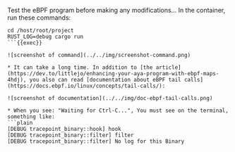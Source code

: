 Test the eBPF program before making any modifications... In the container, run these commands:

```plain
cd /host/root/project
RUST_LOG=debug cargo run
```{{exec}}

![screenshot of command](../../img/screenshot-command.png)

* It can take a long time. In addition to [the article](https://dev.to/littlejo/enhancing-your-aya-program-with-ebpf-maps-4hdj), you also can read [documentation about eBPF tail calls](https://docs.ebpf.io/linux/concepts/tail-calls/):

![screenshot of documentation](../../img/doc-ebpf-tail-calls.png)

* When you see: "Waiting for Ctrl-C...", You must see on the terminal, something like:
```plain
[DEBUG tracepoint_binary::hook] hook
[DEBUG tracepoint_binary::filter] filter
[DEBUG tracepoint_binary::filter] No log for this Binary
```
